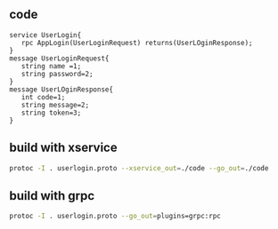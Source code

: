 
## code 

```code
service UserLogin{
   rpc AppLogin(UserLoginRequest) returns(UserLOginResponse);
}
message UserLoginRequest{
   string name =1;
   string password=2;
}
message UserLOginResponse{
   int code=1;
   string message=2;
   string token=3;
}
```
## build with xservice
```bash
protoc -I . userlogin.proto --xservice_out=./code --go_out=./code 
```
## build with grpc
```bash
protoc -I . userlogin.proto --go_out=plugins=grpc:rpc
```